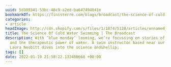 ```yaml
---
uuid: 5d309341-53bc-48c9-a2ed-ba647494041e
bookmarkOf: https://finisterre.com/blogs/broadcast/the-science-of-cold-water-swimming
categories:
- article
headImage: http://cdn.shopify.com/s/files/1/1074/5128/articles/unnamed_8c80963d-b96f-4d2e-b587-09340817992d.jpg?v=1655371254
title: The Science Of Cold Water Swimming | The Broadcast
description: With ‘blue monday’ looming, we’re focussing on stories of blue health
  and the therapeutic power of water. A swim instructor based near our Bristol store,
  Laura Nesbitt dives into the science and&hellip;
tags: []
date: 2022-01-19 21:58:22.133480668 +00:00
---
```

